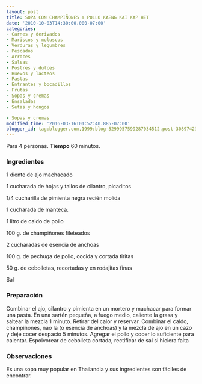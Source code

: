 ```yaml
---
layout: post
title: SOPA CON CHAMPIÑONES Y POLLO KAENG KAI KAP HET
date: '2010-10-03T14:30:00.000-07:00'
categories:
- Carnes y derivados
- Mariscos y moluscos
- Verduras y legumbres
- Pescados
- Arroces
- Salsas
- Postres y dulces
- Huevos y lacteos
- Pastas
- Entrantes y bocadillos
- Frutas
- Sopas y cremas
- Ensaladas
- Setas y hongos

- Sopas y cremas
modified_time: '2016-03-16T01:52:40.885-07:00'
blogger_id: tag:blogger.com,1999:blog-5299957599287034512.post-3089742388940421565
---
```


Para 4 personas.
<b>Tiempo</b> 60 minutos.

<h3>Ingredientes</h3>

1 diente de ajo machacado

1 cucharada de hojas y tallos de cilantro, picaditos

1/4 cucharilla de pimienta negra recién molida

1 cucharada de manteca.

1 litro de caldo de pollo

100 g. de champiñones fileteados

2 cucharadas de esencia de anchoas

100 g. de pechuga de pollo, cocida y cortada tiritas

50 g. de cebolletas, recortadas y en rodajitas finas

Sal

<h3>Preparación</h3>

Combinar el ajo, cilantro y pimienta en un mortero y machacar para formar una pasta. En una sartén pequeña, a fuego medio, caliente la grasa y saltear la mezcla 1 minuto. Retirar del calor y reservar. Combinar el caldo, champiñones, nao la (o esencia de anchoas) y la mezcla de ajo en un cazo y deje cocer despacio 5 minutos. Agregar el pollo y cocer lo suficiente para calentar. Espolvorear de cebolleta cortada, rectificar de sal si hiciera falta

<h3>Observaciones</h3>

Es una sopa muy popular en Thailandia y sus ingredientes son fáciles de encontrar.

